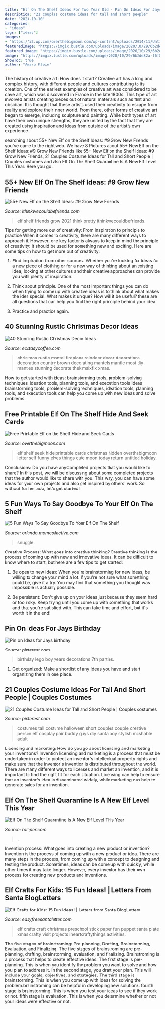 ```yaml
---
title: "Elf On The Shelf Ideas For Two Year Old - Pin On Ideas For Jays Birthday"
description: "21 couples costume ideas for tall and short people"
date: "2023-10-10"
categories:
- "ideas"
tags: ["ideas"]
images:
- "https://i2.wp.com/overthebigmoon.com/wp-content/uploads/2014/11/Untitled-1.jpg?fit=700%2C1215&amp;ssl=1"
featuredImage: "https://imgix.bustle.com/uploads/image/2020/10/29/6b2de82a-f6f8-4f43-a9fe-f29feb208133-screen-shot-2020-10-29-at-25048-pm.png?w=400&amp;h=540&amp;fit=crop&amp;crop=faces&amp;auto=format%2Ccompress"
featured_image: "https://imgix.bustle.com/uploads/image/2020/10/29/6b2de82a-f6f8-4f43-a9fe-f29feb208133-screen-shot-2020-10-29-at-25048-pm.png?w=400&amp;h=540&amp;fit=crop&amp;crop=faces&amp;auto=format%2Ccompress"
image: "https://imgix.bustle.com/uploads/image/2020/10/29/6b2de82a-f6f8-4f43-a9fe-f29feb208133-screen-shot-2020-10-29-at-25048-pm.png?w=400&amp;h=540&amp;fit=crop&amp;crop=faces&amp;auto=format%2Ccompress"
ShowToc: true
author: "Amara Klein"
---
```



The history of creative art: How does it start?
Creative art has a long and complex history, with different people and cultures contributing to its creation. One of the earliest examples of creative art was considered to be cave art, which was discovered in France in the late 1800s. This type of art involved artists creating pieces out of natural materials such as flint and obsidian. It is thought that these artists used their creativity to escape from reality and explore their inner world. From there, other forms of creative art began to emerge, including sculpture and painting. While both types of art have their own unique strengths, they are united by the fact that they are created using inspiration and ideas from outside of the artist’s own experience.

	

		
searching about 55+ New Elf on the Shelf Ideas: #9 Grow New Friends you've came to the right web. We have 8 Pictures about 55+ New Elf on the Shelf Ideas: #9 Grow New Friends like 55+ New Elf on the Shelf Ideas: #9 Grow New Friends, 21 Couples Costume Ideas for Tall and Short People | Couples costumes and also Elf On The Shelf Quarantine Is A New Elf Level This Year. Here you go:
		
    
## 55+ New Elf On The Shelf Ideas: #9 Grow New Friends

<img loading=lazy src="https://i2.wp.com/ithinkwecouldbefriends.com/wp-content/uploads/2017/10/35-New-Elf-on-the-Shelf-Ideas-Elf-Grow-Capsules.jpg" onerror="this.onerror=null;this.src='https://tse1.mm.bing.net/th?id=OIP.vY3qaAYxunQI9bY4vqcW_AHaE8&amp;pid=15.1';" alt="55+ New Elf on the Shelf Ideas: #9 Grow New Friends">

_Source: ithinkwecouldbefriends.com_

>elf shelf friends grow 2021 think pretty ithinkwecouldbefriends. 

	

Tips for getting more out of creativity: From inspiration to principle to practice
When it comes to creativity, there are many different ways to approach it. However, one key factor is always to keep in mind the principle of creativity: It should be used for something new and exciting. Here are some tips on how to get more out of creativity:
1. Find inspiration from other sources. Whether you’re looking for ideas for a new piece of clothing or for a new way of thinking about an existing idea, looking at other cultures and their creative approaches can provide you with plenty of inspiration.

2. Think about principle. One of the most important things you can do when trying to come up with creative ideas is to think about what makes the idea special. What makes it unique? How will it be useful? these are all questions that can help you find the right principle behind your idea.

3. Practice and practice again.

    
## 40 Stunning Rustic Christmas Decor Ideas

<img loading=lazy src="https://i0.wp.com/www.ecstasycoffee.com/wp-content/uploads/2016/10/All-Reindeer-Mantle-Decoration.jpg" onerror="this.onerror=null;this.src='https://tse2.mm.bing.net/th?id=OIP.IraNua8hQGaFWMwDmQqv1wAAAA&amp;pid=15.1';" alt="40 Stunning Rustic Christmas Decor Ideas">

_Source: ecstasycoffee.com_

>christmas rustic mantel fireplace reindeer decor decorations decoration country brown decorating mantels mantle most diy mantles stunning decorate thekimsixfix xmas. 

	

How to get started with ideas: brainstorming tools, problem-solving techniques, ideation tools, planning tools, and execution tools
Ideas brainstorming tools, problem-solving techniques, ideation tools, planning tools, and execution tools can help you come up with new ideas and solve problems.

    
## Free Printable Elf On The Shelf Hide And Seek Cards

<img loading=lazy src="https://i2.wp.com/overthebigmoon.com/wp-content/uploads/2014/11/Untitled-1.jpg?fit=700%2C1215&amp;ssl=1" onerror="this.onerror=null;this.src='https://tse3.mm.bing.net/th?id=OIP.Z3eVl4uEc-7gVnpaQS677wHaM2&amp;pid=15.1';" alt="Free Printable Elf on the Shelf Hide and Seek Cards">

_Source: overthebigmoon.com_

>elf shelf seek hide printable cards christmas hidden overthebigmoon letter self funny elves things cute moon today return untitled holiday. 

	

Conclusions: Do you have anyCompleted projects that you would like to share?
In this post, we will be discussing about some completed projects that the author would like to share with you. This way, you can have some ideas for your own projects and also get inspired by others' work. So without further ado, let's get started!

    
## 5 Fun Ways To Say Goodbye To Your Elf On The Shelf

<img loading=lazy src="https://orlando.momcollective.com/wp-content/uploads/2014/12/5-fun-ways-Elf-on-Shelf2017.png" onerror="this.onerror=null;this.src='https://tse2.mm.bing.net/th?id=OIP.wezu6kVTwD8sOMXRjPzzxAHaNK&amp;pid=15.1';" alt="5 Fun Ways To Say Goodbye To Your Elf On The Shelf">

_Source: orlando.momcollective.com_

>snuggle. 

	

Creative Process: What goes into creative thinking?
Creative thinking is the process of coming up with new and innovative ideas. It can be difficult to know where to start, but here are a few tips to get started: 
1. Be open to new ideas: When you're brainstorming for new ideas, be willing to change your mind a lot. If you're not sure what something could be, give it a try. You may find that something you thought was impossible is actually possible. 

2. Be persistent: Don't give up on your ideas just because they seem hard or too risky. Keep trying until you come up with something that works and that you're satisfied with. This can take time and effort, but it's worth it in the end! 


    
## Pin On Ideas For Jays Birthday

<img loading=lazy src="https://i.pinimg.com/originals/ed/bc/ff/edbcff78f69771dfc68d87e775418d15.jpg" onerror="this.onerror=null;this.src='https://tse1.mm.bing.net/th?id=OIP.shsLgXaayl8Ner4-9wanKgHaLH&amp;pid=15.1';" alt="Pin on Ideas for Jays birthday">

_Source: pinterest.com_

>birthday lego boy years decorations 7th parties. 

	

1. Get organized: Make a shortlist of any Ideas you have and start organizing them in one place.

    
## 21 Couples Costume Ideas For Tall And Short People | Couples Costumes

<img loading=lazy src="https://i.pinimg.com/originals/d2/ad/19/d2ad19bb1dc30976b0e3c1c8dfc16224.jpg" onerror="this.onerror=null;this.src='https://tse4.mm.bing.net/th?id=OIP._mKKbRuVSpCpno1UJd6WEwHaJ6&amp;pid=15.1';" alt="21 Couples Costume Ideas for Tall and Short People | Couples costumes">

_Source: pinterest.com_

>costumes tall costume halloween short couples couple creative person elf cosplay pair buddy guys diy santa boy stylish mashable adult. 

	

Licensing and marketing: How do you go about licensing and marketing your inventions?
Invention licensing and marketing is a process that must be undertaken in order to protect an inventor's intellectual property rights and make sure that the inventor's invention is distributed throughout the world. There are many different ways to licenses and market an invention, and it is important to find the right fit for each situation. Licensing can help to ensure that an inventor's idea is disseminated widely, while marketing can help to generate sales for an invention.

    
## Elf On The Shelf Quarantine Is A New Elf Level This Year

<img loading=lazy src="https://imgix.bustle.com/uploads/image/2020/10/29/6b2de82a-f6f8-4f43-a9fe-f29feb208133-screen-shot-2020-10-29-at-25048-pm.png?w=400&amp;h=540&amp;fit=crop&amp;crop=faces&amp;auto=format%2Ccompress" onerror="this.onerror=null;this.src='https://tse1.mm.bing.net/th?id=OIP.ZgwWpUedR5S499dcraVLQAAAAA&amp;pid=15.1';" alt="Elf On The Shelf Quarantine Is A New Elf Level This Year">

_Source: romper.com_

>. 

	

Invention process: What goes into creating a new product or invention?
Invention is the process of coming up with a new product or idea. There are many steps in the process, from coming up with a concept to designing and testing the product. Sometimes, ideas can be come up with quickly, while other times it may take longer. However, every inventor has their own process for creating new products and inventions.

    
## Elf Crafts For Kids: 15 Fun Ideas! | Letters From Santa BlogLetters

<img loading=lazy src="http://4.bp.blogspot.com/-6Lmz9QW6bM0/VI4it9y0LNI/AAAAAAAAUio/8IGbhyjCCm0/s1600/Elf%2BStick%2BPuppet.jpg" onerror="this.onerror=null;this.src='https://tse2.mm.bing.net/th?id=OIP.EMw1entTHb3w4EntiRf58gHaKX&amp;pid=15.1';" alt="Elf Crafts for Kids: 15 Fun Ideas! | Letters from Santa BlogLetters">

_Source: easyfreesantaletter.com_

>elf crafts craft christmas preschool stick paper fun puppet santa plate xmas crafty visit projects iheartcraftythings activities. 

	

The five stages of brainstroming: Pre-planning, Drafting, Brainstorming, Evaluation, and Finalizing.
The five stages of brainstroming are pre-planning, drafting, brainstorming, evaluation, and finalizing. Brainstroming is a process that helps to create effective ideas. The first stage is pre-planning. This is when you identify the problem you want to solve and how you plan to address it. In the second stage, you draft your plan. This will include your goals, objectives, and strategies. The third stage is brainstorming. This is when you come up with ideas for solving the problem.brainstroming can be helpful in developing new solutions. fourth stage is brainstorming. This is when you test your ideas to see if they work or not. fifth stage is evaluation. This is when you determine whether or not your ideas were effective or not.

